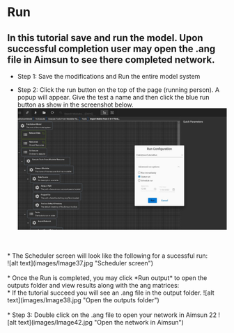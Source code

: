 # **Run**

## In this tutorial save and run the model. Upon successful completion user may open the .ang file in Aimsun to see there completed network.


* Step 1: Save the modifications and Run the entire model system

* Step 2: Click the run button on the top of the page (running person). A popup will appear. Give the test a name and then click the blue run button as show in the screenshot below.
![alt text](images/Image36.jpg "Collapse all Modules")
<br />
<br />
* The Scheduler screen will look like the following for a sucessful run:<br />
![alt text](images/Image37.jpg "Scheduler screen")
<br />
<br />
* Once the Run is completed, you may click *Run output* to open the outputs folder and view results along with the ang matrices:<br />
* If the tutorial succeed you will see an .ang file in the output folder.
![alt text](images/Image38.jpg "Open the outputs folder")
<br />
<br />
* Step 3: Double click on the .ang file to open your network in Aimsun 22
![alt text](images/Image42.jpg "Open the network in Aimsun")